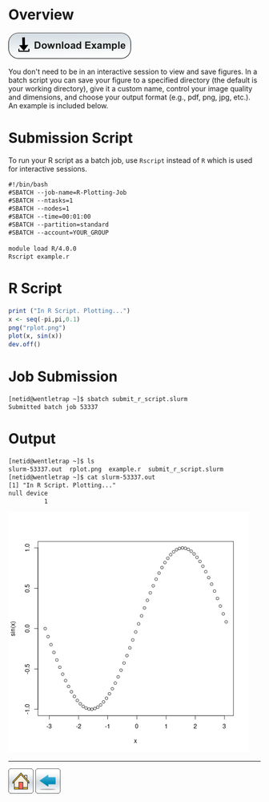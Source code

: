# Overview

[![](/Images/Download-Button.png)](r-plotting.tar.gz)

You don't need to be in an interactive session to view and save figures. In a batch script you can save your figure to a specified directory (the default is your working directory), give it a custom name, control your image quality and dimensions, and choose your output format (e.g., pdf, png, jpg, etc.). An example is included below.

# Submission Script

To run your R script as a batch job, use ```Rscript``` instead of ```R``` which is used for interactive sessions. 
```console
#!/bin/bash
#SBATCH --job-name=R-Plotting-Job
#SBATCH --ntasks=1
#SBATCH --nodes=1 
#SBATCH --time=00:01:00   
#SBATCH --partition=standard
#SBATCH --account=YOUR_GROUP

module load R/4.0.0
Rscript example.r
```

# R Script
```R
print ("In R Script. Plotting...")
x <- seq(-pi,pi,0.1)
png("rplot.png") 
plot(x, sin(x))
dev.off()
```

# Job Submission
```console
[netid@wentletrap ~]$ sbatch submit_r_script.slurm 
Submitted batch job 53337
```
# Output
```console
[netid@wentletrap ~]$ ls
slurm-53337.out  rplot.png  example.r  submit_r_script.slurm
[netid@wentletrap ~]$ cat slurm-53337.out 
[1] "In R Script. Plotting..."
null device 
          1 
```
![](/R-Examples/Plotting-In-R/rplot.png)

*****
[![](/Images/home.png)](https://ua-researchcomputing-hpc.github.io/) 
[![](/Images/back.png)](../)
